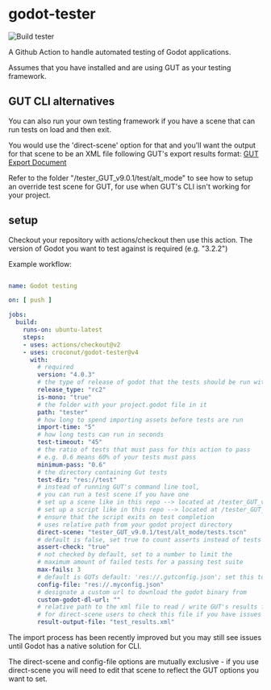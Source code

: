 # godot-tester
![Build tester](https://github.com/croconut/godot-tester/workflows/Build%20tester/badge.svg)

A Github Action to handle automated testing of Godot applications.

Assumes that you have installed and are using GUT as your testing framework.

## GUT CLI alternatives

You can also run your own testing framework if you have a scene that can run tests on load and then exit.

You would use the 'direct-scene' option for that and you'll want the output for that scene to be an XML file following GUT's export results format: [GUT Export Document](https://bitwes.github.io/GutWiki/Godot4/Export-Test-Results.html)

Refer to the folder "/tester_GUT_v9.0.1/test/alt_mode" to see how to setup an override test scene for GUT, for use when GUT's CLI isn't working for your project.

## setup

Checkout your repository with actions/checkout then use this action.
The version of Godot you want to test against is required (e.g. "3.2.2")

Example workflow:

~~~ yaml

name: Godot testing

on: [ push ]

jobs:
  build:
    runs-on: ubuntu-latest
    steps:
    - uses: actions/checkout@v2
    - uses: croconut/godot-tester@v4
      with:
        # required
        version: "4.0.3"
        # the type of release of godot that the tests should be run with
        release_type: "rc2"
        is-mono: "true"
        # the folder with your project.godot file in it
        path: "tester"
        # how long to spend importing assets before tests are run
        import-time: "5"
        # how long tests can run in seconds
        test-timeout: "45"
        # the ratio of tests that must pass for this action to pass
        # e.g. 0.6 means 60% of your tests must pass
        minimum-pass: "0.6"
        # the directory containing Gut tests
        test-dir: "res://test"
        # instead of running GUT's command line tool, 
        # you can run a test scene if you have one
        # set up a scene like in this repo --> located at /tester_GUT_v9.0.1/test/alt_mode/tests.tscn
        # set up a script like in this repo --> located at /tester_GUT_v9.0.1/test/alt_mode/cli_test.gd
        # ensure that the script exits on test completion
        # uses relative path from your godot project directory
        direct-scene: "tester_GUT_v9.0.1/test/alt_mode/tests.tscn" 
        # default is false, set true to count asserts instead of tests
        assert-check: "true" 
        # not checked by default, set to a number to limit the 
        # maximum amount of failed tests for a passing test suite
        max-fails: 3  
        # default is GUTs default: 'res://.gutconfig.json'; set this to load a different config file
        config-file: "res://.myconfig.json" 
        # designate a custom url to download the godot binary from
        custom-godot-dl-url: ""
        # relative path to the xml file to read / write GUT's results from, recommended
        # for direct-scene users to check this file if you have issues
        result-output-file: "test_results.xml"

~~~~

The import process has been recently improved but you may still see issues until Godot has a native solution for CLI.

The direct-scene and config-file options are mutually exclusive - if you use direct-scene you will need to edit that scene to reflect the GUT options you want to set.
